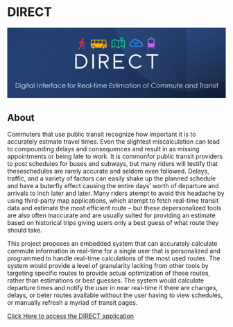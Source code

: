 # DIRECT
![logo](src/logo.png)

## About
Commuters that use public transit recognize how important it is to accurately estmate travel times. Even the 
slightest miscalculation can lead to compounding delays and consequences and result in as missing appointments 
or being late to work. It is commonfor public transit providers to post schedules for buses and subways, but 
many riders will testify that theseschedules are rarely accurate and seldom even followed. Delays, traffic, 
and a variety of factors can easily shake up the planned schedule and have a buterfly effect causing the 
entire days’ worth of departure and arrivals to inch later and later. Many riders atempt to avoid this
headache by using third-party map applications, which atempt to fetch real-time transit data and estimate 
the most efficient route – but these depersonalized tools are also often inaccurate and are usually suited 
for providing an estimate based on historical trips giving users only a best guess of what route they should take.

This project proposes an embedded system that can accurately calculate commute information in real-time
for a single user that is personalized and programmed to handle real-time calculations of the most used
routes. The system would provide a level of granularity lacking from other tools by targeting specific routes
to provide actual optimization of those routes, rather than estimations or best guesses. The system would
calculate departure times and notify the user in near real-time if there are changes, delays, or beter routes
available without the user having to view schedules, or manually refresh a myriad of transit pages.



[Click Here to access the DIRECT application](https://blue-mud-0aa67a410.4.azurestaticapps.net/)
